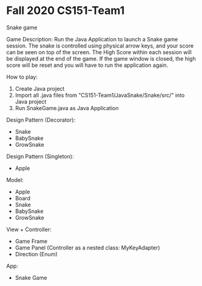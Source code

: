 # Fall 2020 CS151-Team1
Snake game

Game Description:
Run the Java Application to launch a Snake game session. The snake is controlled using physical arrow keys, and your score can be seen on top of the screen. The High Score within each session will be displayed at the end of the game. If the game window is closed, the high score will be reset and you will have to run the application again.

How to play:
1. Create Java project
2. Import all .java files from "CS151-Team1/JavaSnake/Snake/src/" into Java project
3. Run SnakeGame.java as Java Application


Design Pattern (Decorator):
- Snake
- BabySnake
- GrowSnake

Design Pattern (Singleton):
- Apple

Model:
- Apple
- Board
- Snake
- BabySnake
- GrowSnake

View + Controller:
- Game Frame
- Game Panel (Controller as a nested class: MyKeyAdapter)
- Direction (Enum)

App: 
- Snake Game
